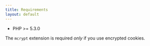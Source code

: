 ```yaml
---
title: Requirements
layout: default
---
```


* PHP >= 5.3.0

The `mcrypt` extension is required *only* if you use encrypted cookies.
